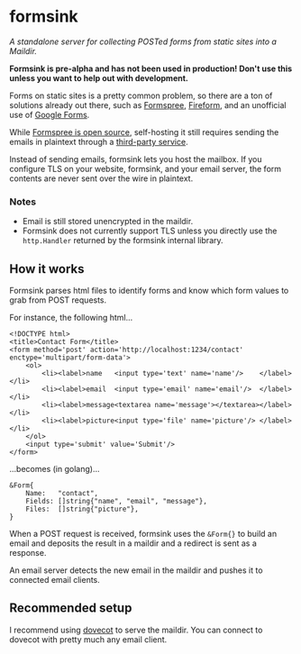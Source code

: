 formsink
========

*A standalone server for collecting POSTed forms from static sites into a Maildir.*

**Formsink is pre-alpha and has not been used in production! Don't use
this unless you want to help out with development.**

Forms on static sites is a pretty common problem, so there are a ton of
solutions already out there, such as [Formspree][], [Fireform][], and an
unofficial use of [Google Forms][].

[Formspree]: https://formspree.io/
[Fireform]: http://fireform.org/
[Google Forms]: https://github.com/toperkin/staticFormEmails

While [Formspree is open source][], self-hosting it still requires
sending the emails in plaintext through a [third-party service][].

[Formspree is open source]: https://github.com/formspree/formspree
[third-party service]: https://github.com/formspree/formspree#running-your-own-copy-of-formspree

Instead of sending emails, formsink lets you host the mailbox. If you
configure TLS on your website, formsink, and your email server, the form
contents are never sent over the wire in plaintext.

### Notes
- Email is still stored unencrypted in the maildir.
- Formsink does not currently support TLS unless you directly use the
  `http.Handler` returned by the formsink internal library.

How it works
------------

Formsink parses html files to identify forms and know which form values
to grab from POST requests.

For instance, the following html...

```
<!DOCTYPE html>
<title>Contact Form</title>
<form method='post' action='http://localhost:1234/contact' enctype='multipart/form-data'>
	<ol>
		<li><label>name   <input type='text' name='name'/>    </label></li>
		<li><label>email  <input type='email' name='email'/>  </label></li>
		<li><label>message<textarea name='message'></textarea></label></li>
		<li><label>picture<input type='file' name='picture'/> </label></li>
	</ol>
	<input type='submit' value='Submit'/>
</form>
```

...becomes (in golang)...

```
&Form{
	Name:   "contact",
	Fields: []string{"name", "email", "message"},
	Files:  []string{"picture"},
}
```

When a POST request is received, formsink uses the `&Form{}` to build an
email and deposits the result in a maildir and a redirect is sent as a
response.

An email server detects the new email in the maildir and pushes it to
connected email clients.

Recommended setup
-----------------

I recommend using [dovecot][] to serve the maildir. You can connect to
dovecot with pretty much any email client.

[dovecot]: http://dovecot.org/
